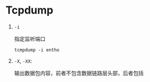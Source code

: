 # Tcpdump

1. `-i`

    指定监听端口
    ```shell
    tcmpdump -i entho
    ```

2. `-X`, `-XX`:

    输出数据包内容，前者不包含数据链路层头部，后者包括